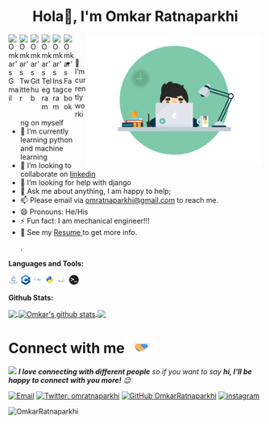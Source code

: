 <h1 align="center"> Hola👋, I'm Omkar Ratnaparkhi</h1>


<img src="https://github.com/OmkarRatnaparkhi/OmkarRatnaparkhi/blob/main/Gif1.gif" width="350" align='right'>

<a href="mailto:omratnaparkhi@gmail.com">
  <img align="left" alt="Omkar's Gmail" width="22px" src="https://cdn.jsdelivr.net/npm/simple-icons@v3/icons/gmail.svg" />
</a>
<a href="https://twitter.com/omratnaparkhi">
  <img align="left" alt="Omkar's Twitter" width="22px" src="https://cdn.jsdelivr.net/npm/simple-icons@v3/icons/twitter.svg" />
</a>
<a href="https://github.com/OmkarRatnaparkhi">
  <img align="left" alt="Omkar's Github" width="22px" src="https://cdn.jsdelivr.net/npm/simple-icons@v3/icons/github.svg" />
</a>
<a href="https://t.me/OmkarRatnaparkhi28">
  <img align="left" alt="Omkar's Telegram" width="22px" src="https://cdn.jsdelivr.net/npm/simple-icons@v3/icons/telegram.svg" />
</a>
<a href="https://www.instagram.com/omkarratnaparkhi/">
  <img align="left" alt="Omkar's Instagram" width="22px" src="https://cdn.jsdelivr.net/npm/simple-icons@v3/icons/instagram.svg" />
</a>
<a href="https://www.facebook.com/omkar.ratnaparkhi1/">
  <img align="left" alt="Omkar's Facebook" width="22px" src="https://cdn.jsdelivr.net/npm/simple-icons@v3/icons/facebook.svg" />
</a>

<br/>
<br/>

- 🔭 I’m currently working on myself
- 🌱 I’m currently learning python and machine learning
- 👯 I’m looking to collaborate on <a href='https://www.linkedin.com/in/omkarratnaparkhi/' target=_blank><u>linkedin</u> </a>
- 🤔 I’m looking for help with django
- 💬 Ask me about anything, I am happy to help;
- 📫 Please email via omratnaparkhi@gmail.com to reach me.
- 😄 Pronouns: He/His
- ⚡ Fun fact: I am mechanical engineer!!!
- 📝 See my <a href='https://drive.google.com/file/d/1ZdythcEmQasIxiOAFf8mrnVysxYafqn1/view?usp=sharing' target=_blank><u>Resume</u> </a>to get more info.</p>.

**Languages and Tools:**  

<code><img height="20" src="https://raw.githubusercontent.com/github/explore/80688e429a7d4ef2fca1e82350fe8e3517d3494d/topics/c/c.png"></code>
<code><img height="20" src="https://raw.githubusercontent.com/github/explore/80688e429a7d4ef2fca1e82350fe8e3517d3494d/topics/cpp/cpp.png"></code>
<code><img height="20" src="https://raw.githubusercontent.com/github/explore/80688e429a7d4ef2fca1e82350fe8e3517d3494d/topics/java/java.png"></code>
<code><img height="20" src="https://raw.githubusercontent.com/github/explore/80688e429a7d4ef2fca1e82350fe8e3517d3494d/topics/python/python.png"></code>
<code><img height="20" src="https://raw.githubusercontent.com/github/explore/80688e429a7d4ef2fca1e82350fe8e3517d3494d/topics/mysql/mysql.png"></code>
<code><img height="20" src="https://raw.githubusercontent.com/github/explore/80688e429a7d4ef2fca1e82350fe8e3517d3494d/topics/terminal/terminal.png"></code> 

**Github Stats:**

<a href="https://github.com/OmkarRatnaparkhi">
  <img align="center" src="https://github-readme-stats.vercel.app/api/top-langs/?username=OmkarRatnaparkhi&theme=light&hide_langs_below=1" />
</a>
<a href="https://github.com/OmkarRatnaparkhi">
 <img align="center" src="https://github-readme-stats.vercel.app/api?username=OmkarRatnaparkhi&show_icons=true&theme=light&line_height=27" alt="Omkar's github stats"/>
</a>
<a href="https://github.com/OmkarRatnaparkhi/Customized_Virtual_File_System">
  <img align="center" src="https://github-readme-stats.vercel.app/api/pin/?username=OmkarRatnaparkhi&repo=Customized_Virtual_File_System&theme=light" />
</a>
<br />


# Connect with me<img src="https://github.com/OmkarRatnaparkhi/OmkarRatnaparkhi/blob/main/Handshake.gif" height="30px">
<img src="https://media.giphy.com/media/LnQjpWaON8nhr21vNW/giphy.gif" width="35"> <em><b>I love connecting with different people</b> so if you want to say <b>hi, I'll be happy to connect with you more!</b> :blush:</em>

<a href="mailto:omratnaparkhi@gmail.com"><img alt="Email" src="https://img.shields.io/badge/Email-omratnaparkhi@gmail.com-blue?style=social&logo=gmail"></a>
[![Twitter: omratnaparkhi](https://img.shields.io/twitter/follow/omratnaparkhi?style=social)](https://twitter.com/omratnaparkhi)
[![GitHub OmkarRatnaparkhi](https://img.shields.io/github/followers/OmkarRatnaparkhi?label=follow&style=social)](https://github.com/OmkarRatnaparkhi)
<a href="https://www.instagram.com/omkarratnaparkhi/"><img alt="instagram" src="https://img.shields.io/badge/instagram-omkarratnaparkhi-blue?style=social&logo=instagram"></a>

<p align="left"> <img src="https://komarev.com/ghpvc/?username=OmkarRatnaparkhi&label=Views&color=blue&style=plastic" alt="OmkarRatnaparkhi" /> </p>
